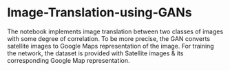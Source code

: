 # Image-Translation-using-GANs

The notebook implements image translation between two classes of images with some degree of correlation. 
To be more precise, the GAN converts satellite images to Google Maps representation of the image. For training the network, the dataset is provided with Satellite images & its corresponding Google Map representation.
